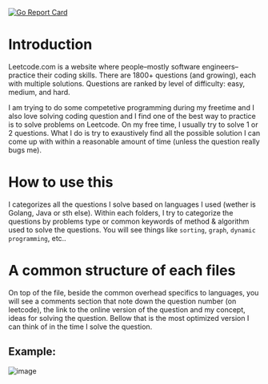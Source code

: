 [![Go Report Card](https://goreportcard.com/badge/github.com/duongtuanhiep/leetcodealgo)](https://goreportcard.com/report/github.com/duongtuanhiep/leetcodealgo)
# Introduction
Leetcode.com is a website where people–mostly software engineers–practice their coding skills. There are 1800+ questions (and growing), each with multiple solutions. Questions are ranked by level of difficulty: easy, medium, and hard. 

I am trying to do some competetive programming during my freetime and I also love solving coding question and I find one of the best way to practice is to solve problems on Leetcode. On my free time, I usually try to solve 1 or 2 questions. What I do is try to exaustively find all the possible solution I can come up with within a reasonable amount of time (unless the question really bugs me). 

# How to use this 
I categorizes all the questions I solve based on languages I used (wether is Golang, Java or sth else). Within each folders, I try to categorize the questions by problems type or common keywords of method & algorithm used to solve the questions. You will see things like `sorting`, `graph`, `dynamic programming`, etc..

# A common structure of each files
On top of the file, beside the common overhead specifics to languages, you will see a comments section that note down the question number (on leetcode), the link to the online version of the question and my concept, ideas for solving the question. Bellow that is the most optimized version I can think of in the time I solve the question. 

## Example: 
![image](https://user-images.githubusercontent.com/48057648/114767803-c3189c00-9d70-11eb-8e2a-015bc0e6fcf8.png)
